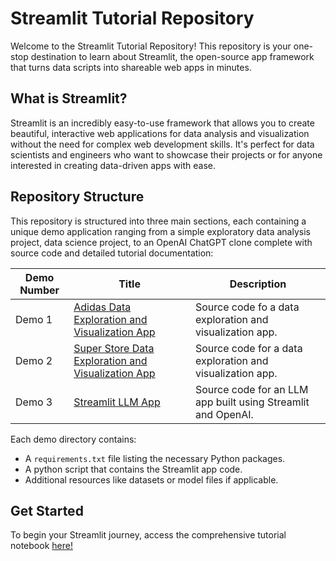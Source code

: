 # Streamlit Tutorial Repository

Welcome to the Streamlit Tutorial Repository! This repository is your one-stop destination to learn about Streamlit, the open-source app framework that turns data scripts into shareable web apps in minutes.

## What is Streamlit?

Streamlit is an incredibly easy-to-use framework that allows you to create beautiful, interactive web applications for data analysis and visualization without the need for complex web development skills. It's perfect for data scientists and engineers who want to showcase their projects or for anyone interested in creating data-driven apps with ease.

## Repository Structure

This repository is structured into three main sections, each containing a unique demo application ranging from a simple exploratory data analysis project, data science project, to an OpenAI ChatGPT clone complete with source code and detailed tutorial documentation:

| Demo Number | Title                        | Description                                                          |
|-------------|------------------------------|----------------------------------------------------------------------|
| Demo 1      | [Adidas Data Exploration and Visualization App](/Adidas/adidas.py)         | Source code fo a data exploration and visualization app. |
| Demo 2      | [Super Store Data Exploration and Visualization App](/SuperStore/sales_dashboard.py) | Source code for a data exploration and visualization app. |
| Demo 3      | [Streamlit LLM App](/Streamlit_OpenAI/llm.ipynb)  | Source code for an LLM app built using Streamlit and OpenAI. |


Each demo directory contains:
- A `requirements.txt` file listing the necessary Python packages.
- A python script that contains the Streamlit app code.
- Additional resources like datasets or model files if applicable.


## Get Started

To begin your Streamlit journey, access the comprehensive tutorial notebook [here!](/streamlit_tutorial.ipynb)



